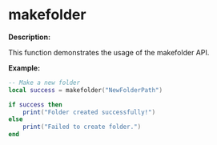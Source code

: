 # makefolder

**Description:**

This function demonstrates the usage of the makefolder API.

**Example:**

```lua
-- Make a new folder
local success = makefolder("NewFolderPath")

if success then
    print("Folder created successfully!")
else
    print("Failed to create folder.")
end
```
